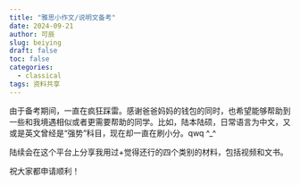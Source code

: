 ```yaml
---
title: "雅思小作文/说明文备考"
date: 2024-09-21
author: 可辰
slug: beiying
draft: false
toc: false
categories:
  - classical
tags: 资料共享
---
```


由于备考期间，一直在疯狂踩雷。感谢爸爸妈妈的钱包的同时，也希望能够帮助到一些和我境遇相似或者更需要帮助的同学。比如，陆本陆硕，日常语言为中文，又或是英文曾经是“强势”科目，现在却一直在刷小分。qwq ^_^

陆续会在这个平台上分享我用过+觉得还行的四个类别的材料，包括视频和文书。

祝大家都申请顺利！